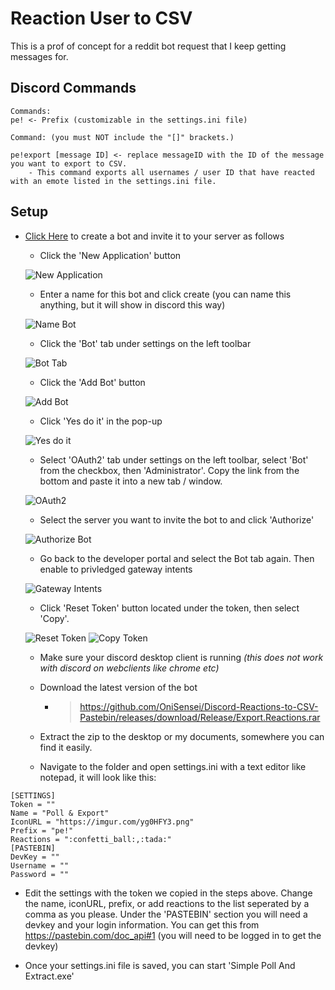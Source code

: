 # Reaction User to CSV
This is a prof of concept for a reddit bot request that I keep getting messages for.

## Discord Commands
```
Commands:
pe! <- Prefix (customizable in the settings.ini file)

Command: (you must NOT include the "[]" brackets.)

pe!export [message ID] <- replace messageID with the ID of the message you want to export to CSV.
	- This command exports all usernames / user ID that have reacted with an emote listed in the settings.ini file.
```

## Setup

- [Click Here](https://discordapp.com/developers/applications/) to create a bot and invite it to your server as follows
   - Click the 'New Application' button
         
   ![New Application](https://i.imgur.com/2OQwdyk.png)
         
   - Enter a name for this bot and click create (you can name this anything, but it will show in discord this way)
         
   ![Name Bot](https://imgur.com/2giEnTq.png)
         
   - Click the 'Bot' tab under settings on the left toolbar
         
   ![Bot Tab](https://imgur.com/vJNHZnm.png)
         
   - Click the 'Add Bot' button
         
   ![Add Bot](https://imgur.com/8AlIHjo.png)
         
   - Click 'Yes do it' in the pop-up
       
   ![Yes do it](https://imgur.com/HWg5AZ8.png)
     
   - Select 'OAuth2' tab under settings on the left toolbar, select 'Bot' from the checkbox, then 'Administrator'. Copy the link from the bottom and paste it into a new tab / window.
         
   ![OAuth2](https://imgur.com/tBLw2Vj.png)
                                
   - Select the server you want to invite the bot to and click 'Authorize'
     
   ![Authorize Bot](https://imgur.com/Bnr5vdP.png)
   
   - Go back to the developer portal and select the Bot tab again. Then enable to privledged gateway intents
   
   ![Gateway Intents](https://imgur.com/RNewfJB.png)
   
   - Click 'Reset Token' button located under the token, then select 'Copy'.
   
   ![Reset Token](https://imgur.com/ScjmbL9.png)
   ![Copy Token](https://imgur.com/ImHZxNG.png)
        
   - Make sure your discord desktop client is running *(this does not work with discord on webclients like chrome etc)*
   
   - Download the latest version of the bot
      - > https://github.com/OniSensei/Discord-Reactions-to-CSV-Pastebin/releases/download/Release/Export.Reactions.rar
    
   - Extract the zip to the desktop or my documents, somewhere you can find it easily.
   
   - Navigate to the folder and open settings.ini with a text editor like notepad, it will look like this:
```
[SETTINGS]
Token = ""
Name = "Poll & Export"
IconURL = "https://imgur.com/yg0HFY3.png"
Prefix = "pe!"
Reactions = ":confetti_ball:,:tada:"
[PASTEBIN]
DevKey = ""
Username = ""
Password = ""
```
   - Edit the settings with the token we copied in the steps above. Change the name, iconURL, prefix, or add reactions to the list seperated by a comma as you please. Under the 'PASTEBIN' section you will need a devkey and your login information. You can get this from https://pastebin.com/doc_api#1 (you will need to be logged in to get the devkey)

   - Once your settings.ini file is saved, you can start 'Simple Poll And Extract.exe'
